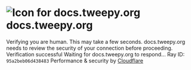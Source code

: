 # ![Icon for docs.tweepy.org](https://docs.tweepy.org/favicon.ico)docs.tweepy.org
Verifying you are human. This may take a few seconds.
docs.tweepy.org needs to review the security of your connection before proceeding.
Verification successful
Waiting for docs.tweepy.org to respond...
Ray ID: `95a2beb06d438483`
Performance & security by [Cloudflare](https://www.cloudflare.com?utm_source=challenge&utm_campaign=m)
